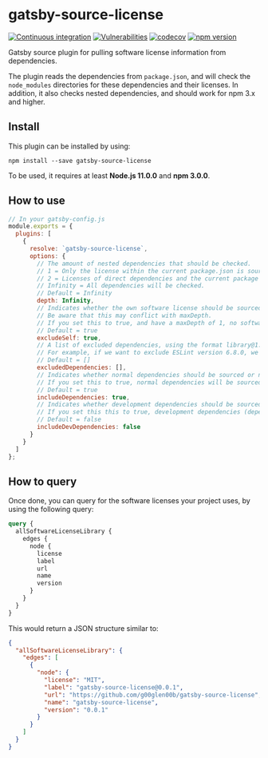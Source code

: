 # gatsby-source-license

[![Continuous integration](https://github.com/g00glen00b/gatsby-source-license/workflows/Continuous%20integration/badge.svg)](https://github.com/g00glen00b/gatsby-source-license/actions?query=workflow%3A%22Continuous+integration%22)
[![Vulnerabilities](https://snyk.io/test/github/g00glen00b/gatsby-source-license/badge.svg)](https://snyk.io/test/github/g00glen00b/gatsby-source-license)
[![codecov](https://codecov.io/gh/g00glen00b/gatsby-source-license/branch/master/graph/badge.svg)](https://codecov.io/gh/g00glen00b/gatsby-source-license)
[![npm version](https://badge.fury.io/js/gatsby-source-license.svg)](https://badge.fury.io/js/gatsby-source-license)

Gatsby source plugin for pulling software license information from dependencies.

The plugin reads the dependencies from `package.json`, and will check the `node_modules` directories for these dependencies and their licenses.
In addition, it also checks nested dependencies, and should work for npm 3.x and higher.

## Install

This plugin can be installed by using:

```none
npm install --save gatsby-source-license
```

To be used, it requires at least **Node.js 11.0.0** and **npm 3.0.0**.

## How to use

```javascript
// In your gatsby-config.js
module.exports = {
  plugins: [
    {
      resolve: `gatsby-source-license`,
      options: {
        // The amount of nested dependencies that should be checked.
        // 1 = Only the license within the current package.json is sourced
        // 2 = Licenses of direct dependencies and the current package are sourced
        // Infinity = All dependencies will be checked.
        // Default = Infinity
        depth: Infinity,
        // Indicates whether the own software license should be sourced or not.
        // Be aware that this may conflict with maxDepth.
        // If you set this to true, and have a maxDepth of 1, no software license will be sourced.
        // Default = true
        excludeSelf: true,
        // A list of excluded dependencies, using the format library@1.0.0.
        // For example, if we want to exclude ESLint version 6.8.0, we use [`eslint@6.8.0`]
        // Default = []
        excludedDependencies: [],
        // Indicates whether normal dependencies should be sourced or not.
        // If you set this to true, normal dependencies will be sourced.
        // Default = true
        includeDependencies: true,
        // Indicates whether development dependencies should be sourced or not.
        // If you set this this to true, development dependencies (dependencies installed with --save-dev) will be sourced.
        // Default = false
        includeDevDependencies: false
      }
    }
  ]
};
```
## How to query

Once done, you can query for the software licenses your project uses, by using the following query:

```graphql
query {
  allSoftwareLicenseLibrary {
    edges {
      node {
        license
        label
        url
        name
        version
      }
    }
  }
}
```

This would return a JSON structure similar to:

```json
{
  "allSoftwareLicenseLibrary": {
    "edges": [
      {
        "node": {
          "license": "MIT",
          "label": "gatsby-source-license@0.0.1",
          "url": "https://github.com/g00glen00b/gatsby-source-license",
          "name": "gatsby-source-license",
          "version": "0.0.1"
        }
      }
    ]
  }
}
```
